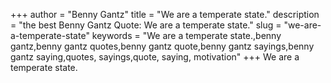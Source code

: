 +++
author = "Benny Gantz"
title = "We are a temperate state."
description = "the best Benny Gantz Quote: We are a temperate state."
slug = "we-are-a-temperate-state"
keywords = "We are a temperate state.,benny gantz,benny gantz quotes,benny gantz quote,benny gantz sayings,benny gantz saying,quotes, sayings,quote, saying, motivation"
+++
We are a temperate state.
